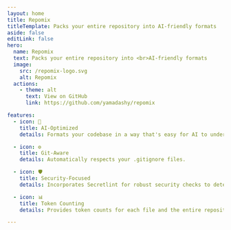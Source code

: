 ```yaml
---
layout: home
title: Repomix
titleTemplate: Packs your entire repository into AI-friendly formats
aside: false
editLink: false
hero:
  name: Repomix
  text: Packs your entire repository into <br>AI-friendly formats
  image:
    src: /repomix-logo.svg
    alt: Repomix
  actions:
    - theme: alt
      text: View on GitHub
      link: https://github.com/yamadashy/repomix

features:
  - icon: 🤖
    title: AI-Optimized
    details: Formats your codebase in a way that's easy for AI to understand and process.

  - icon: ⚙️
    title: Git-Aware
    details: Automatically respects your .gitignore files.

  - icon: 🛡️
    title: Security-Focused
    details: Incorporates Secretlint for robust security checks to detect and prevent inclusion of sensitive information.

  - icon: 📊
    title: Token Counting
    details: Provides token counts for each file and the entire repository, useful for LLM context limits.

---
```


<style>
.hero-description__accent {
  color: var(--vp-c-brand-1);
}
</style>

